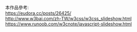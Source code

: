 本作品參考:  
https://eudora.cc/posts/26425/  
http://www.w3bai.com/zh-TW/w3css/w3css_slideshow.html  
https://www.runoob.com/w3cnote/javascript-slideshow.html  
